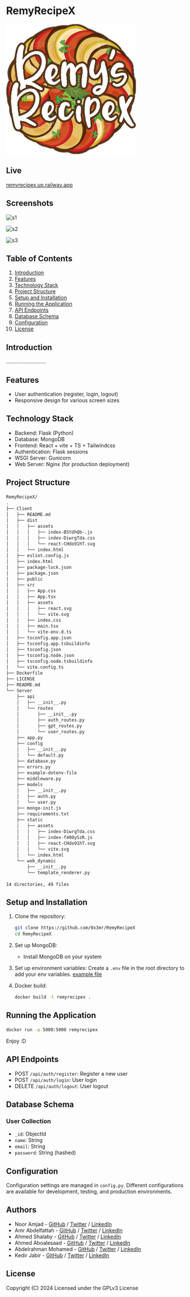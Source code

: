 # RemyRecipeX

![LOGO](Client/src/assets/images/Logo.png)

## Live

[remyrecipex.up.railway.app](https://remyrecipex.up.railway.app/)


## Screenshots
![s1](.assets/s1.png)

![s2](.assets/s2.png)

![s3](.assets/s3.png)

## Table of Contents

1. [Introduction](#introduction)
2. [Features](#features)
3. [Technology Stack](#technology-stack)
4. [Project Structure](#project-structure)
5. [Setup and Installation](#setup-and-installation)
6. [Running the Application](#running-the-application)
7. [API Endpoints](#api-endpoints)
9. [Database Schema](#database-schema)
10. [Configuration](#configuration)
11. [License](#license)

## Introduction

...........................

## Features

- User authentication (register, login, logout)
- Responsive design for various screen sizes

## Technology Stack

- Backend: Flask (Python)
- Database: MongoDB
- Frontend: React + vite + TS + Tailwindcss
- Authentication: Flask sessions
- WSGI Server: Gunicorn
- Web Server: Nginx (for production deployment)

## Project Structure

```text
RemyRecipeX/
.
├── Client
│   ├── README.md
│   ├── dist
│   │   ├── assets
│   │   │   ├── index-BStUhQb-.js
│   │   │   ├── index-DiwrgTda.css
│   │   │   └── react-CHdo91hT.svg
│   │   └── index.html
│   ├── eslint.config.js
│   ├── index.html
│   ├── package-lock.json
│   ├── package.json
│   ├── public
│   ├── src
│   │   ├── App.css
│   │   ├── App.tsx
│   │   ├── assets
│   │   │   ├── react.svg
│   │   │   └── vite.svg
│   │   ├── index.css
│   │   ├── main.tsx
│   │   └── vite-env.d.ts
│   ├── tsconfig.app.json
│   ├── tsconfig.app.tsbuildinfo
│   ├── tsconfig.json
│   ├── tsconfig.node.json
│   ├── tsconfig.node.tsbuildinfo
│   └── vite.config.ts
├── Dockerfile
├── LICENSE
├── README.md
└── Server
    ├── api
    │   ├── __init__.py
    │   └── routes
    │       ├── __init__.py
    │       ├── auth_routes.py
    │       ├── gpt_routes.py
    │       └── user_routes.py
    ├── app.py
    ├── config
    │   ├── __init__.py
    │   └── default.py
    ├── database.py
    ├── errors.py
    ├── example-dotenv-file
    ├── middleware.py
    ├── models
    │   ├── __init__.py
    │   ├── auth.py
    │   └── user.py
    ├── mongo-init.js
    ├── requirements.txt
    ├── static
    │   ├── assets
    │   │   ├── index-DiwrgTda.css
    │   │   ├── index-f40OySzR.js
    │   │   ├── react-CHdo91hT.svg
    │   │   └── vite.svg
    │   └── index.html
    └── web_dynamic
        ├── __init__.py
        └── template_renderer.py

14 directories, 49 files
```

## Setup and Installation

1. Clone the repository:
   ```sh
   git clone https://github.com/0x3mr/RemyRecipeX
   cd RemyRecipeX
   ```
2. Set up MongoDB:
   - Install MongoDB on your system

3. Set up environment variables:
   Create a `.env` file in the root directory to add your env variables. [example file](./Server/example-dotenv-file)

4. Docker build:
   ```sh
   docker build -t remyrecipex .
   ```


## Running the Application

```sh
docker run -p 5000:5000 remyrecipex
```

Enjoy :D

## API Endpoints

- POST `/api/auth/register`: Register a new user
- POST `/api/auth/login`: User login
- DELETE `/api/auth/logout`: User logout

## Database Schema

### User Collection

- `_id`: ObjectId
- `name`: String
- `email`: String
- `password`: String (hashed)


## Configuration

Configuration settings are managed in `config.py`. Different configurations are available for development, testing, and production environments.

## Authors

- Noor Amjad - [GitHub](https://github.com/Justxd22) / [Twitter](https://twitter.com/_xd222) / [LinkedIn](https://www.linkedin.com/in/noor-amjad-xd)
- Amr Abdelfattah - [GitHub](https://github.com/0x3mr) / [Twitter](https://twitter.com/an0n_amr) / [LinkedIn](https://www.linkedin.com/in/amrabdelfattah/)
- Ahmed Shalaby - [GitHub](https://github.com/Madiocre) / [Twitter](https://twitter.com/Ahmed_K_Shalaby) / [LinkedIn](https://www.linkedin.com/in/ahmed-shalaby-31a03a235/)
- Ahmed Aboalesaad - [GitHub](https://github.com/Ahmed-Aboalasaad) / [Twitter](https://x.com/Aboalesaad_) / [LinkedIn](https://www.linkedin.com/in/ahmed-aboalesaad/)
- Abdelrahman Mohamed - [GitHub](https://github.com/hackerSa3edy) / [Twitter](https://x.com/hackersa3edy) / [LinkedIn](https://linkedin.com/abdelrahmanm0)
- Kedir Jabir - [GitHub](https://github.com/IbnuJabir) / [Twitter](https://x.com/Ibnu_J1) / [LinkedIn](https://www.linkedin.com/in/ibnu-jabir/)

## License

Copyright (C) 2024
Licensed under the GPLv3 License